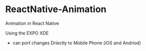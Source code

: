 # ReactNative-Animation
Animation in React Native

Using the EXPO XDE
 * can port changes Driectly to Mobile Phone (iOS and Andriod)
